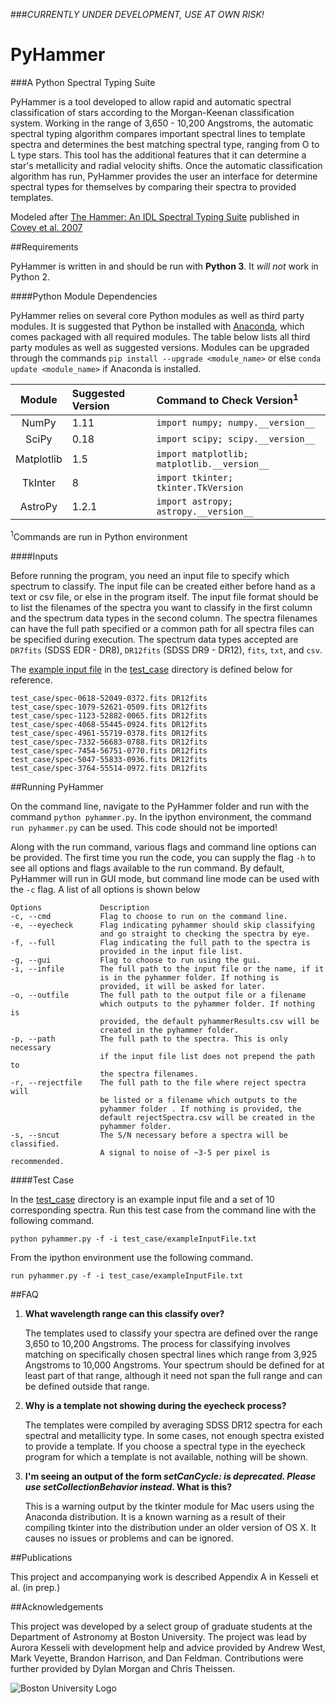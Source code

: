 ###_CURRENTLY UNDER DEVELOPMENT, USE AT OWN RISK!_

# PyHammer

###A Python Spectral Typing Suite 

PyHammer is a tool developed to allow rapid and automatic spectral classification of stars according to the Morgan-Keenan classification system. Working in the range of 3,650 - 10,200 Angstroms, the automatic spectral typing algorithm compares important spectral lines to template spectra and determines the best matching spectral type, ranging from O to L type stars. This tool has the additional features that it can determine a star's metallicity and radial velocity shifts. Once the automatic classification algorithm has run, PyHammer provides the user an interface for determine spectral types for themselves by comparing their spectra to provided templates.

Modeled after [The Hammer: An IDL Spectral Typing Suite][thehammer] published in [Covey et al. 2007][covey+07]

##Requirements

PyHammer is written in and should be run with **Python 3**. It *will not* work in Python 2.

####Python Module Dependencies

PyHammer relies on several core Python modules as well as third party modules. It is suggested that Python be installed with [Anaconda][conda], which comes packaged with all required modules. The table below lists all third party modules as well as suggested versions. Modules can be upgraded through the commands `pip install --upgrade <module_name>` or else `conda update <module_name>` if Anaconda is installed.

| Module   | Suggested Version | Command to Check Version<sup>1</sup>      |
|:--------:|:------------------|:------------------------------------------|
|NumPy     | 1.11              |`import numpy; numpy.__version__`          |
|SciPy     | 0.18              |`import scipy; scipy.__version__`          |
|Matplotlib| 1.5               |`import matplotlib; matplotlib.__version__`|
|TkInter   | 8                 |`import tkinter; tkinter.TkVersion`        |
|AstroPy   | 1.2.1             |`import astropy; astropy.__version__`      |
<sup>1</sup>Commands are run in Python environment

####Inputs

Before running the program, you need an input file to specify which spectrum to classify. The input file can be created either before hand as a text or csv file, or else in the program itself. The input file format should be to list the filenames of the spectra you want to classify in the first column and the spectrum data types in the second column. The spectra filenames can have the full path specified or a common path for all spectra files can be specified during execution. The spectrum data types accepted are  `DR7fits` (SDSS EDR - DR8), `DR12fits` (SDSS DR9 - DR12), `fits`, `txt`, and `csv`. 

The [example input file](/test_case/exampleInputFile.txt) in the [test_case](/test_case) directory is defined below for reference.

    test_case/spec-0618-52049-0372.fits DR12fits
    test_case/spec-1079-52621-0509.fits DR12fits
    test_case/spec-1123-52882-0065.fits DR12fits
    test_case/spec-4068-55445-0924.fits DR12fits
    test_case/spec-4961-55719-0378.fits DR12fits
    test_case/spec-7332-56683-0788.fits DR12fits
    test_case/spec-7454-56751-0770.fits DR12fits
    test_case/spec-5047-55833-0936.fits DR12fits
    test_case/spec-3764-55514-0972.fits DR12fits

##Running PyHammer

On the command line, navigate to the PyHammer folder and run with the command `python pyhammer.py`. In the ipython environment, the command `run pyhammer.py` can be used. This code should not be imported!

Along with the run command, various flags and command line options can be provided. The first time you run the code, you can supply the flag `-h` to see all options and flags available to the run command. By default, PyHammer will run in GUI mode, but command line mode can be used with the `-c` flag. A list of all options is shown below

    Options             Description
    -c, --cmd           Flag to choose to run on the command line.
    -e, --eyecheck      Flag indicating pyhammer should skip classifying
                        and go straight to checking the spectra by eye.
    -f, --full          Flag indicating the full path to the spectra is
                        provided in the input file list.
    -g, --gui           Flag to choose to run using the gui.
    -i, --infile        The full path to the input file or the name, if it
                        is in the pyhammer folder. If nothing is
                        provided, it will be asked for later.
    -o, --outfile       The full path to the output file or a filename
                        which outputs to the pyhammer folder. If nothing is
                        provided, the default pyhammerResults.csv will be
                        created in the pyhammer folder.
    -p, --path          The full path to the spectra. This is only necessary
                        if the input file list does not prepend the path to
                        the spectra filenames.
    -r, --rejectfile    The full path to the file where reject spectra will
                        be listed or a filename which outputs to the
                        pyhammer folder . If nothing is provided, the
                        default rejectSpectra.csv will be created in the
                        pyhammer folder.
    -s, --sncut         The S/N necessary before a spectra will be classified.
                        A signal to noise of ~3-5 per pixel is recommended.

####Test Case

In the [test_case](/test_case) directory is an example input file and a set of 10 corresponding spectra. Run this test case from the command line with the following command.

    python pyhammer.py -f -i test_case/exampleInputFile.txt

From the ipython environment use the following command.

    run pyhammer.py -f -i test_case/exampleInputFile.txt

##FAQ

1. **What wavelength range can this classify over?**

   The templates used to classify your spectra are defined over the range 3,650 to 10,200 Angstroms. The process for classifying involves matching on specifically chosen spectral lines which range from 3,925 Angstroms to 10,000 Angstroms. Your spectrum should be defined for at least part of that range, although it need not span the full range and can be defined outside that range.

2. **Why is a template not showing during the eyecheck process?**

   The templates were compiled by averaging SDSS DR12 spectra for each spectral and metallicity type. In some cases, not enough spectra existed to provide a template. If you choose a spectral type in the eyecheck program for which a template is not available, nothing will be shown.

3. **I'm seeing an output of the form _setCanCycle: is deprecated.  Please use setCollectionBehavior instead_. What is this?**
   
   This is a warning output by the tkinter module for Mac users using the Anaconda distribution. It is a known warning as a result of their compiling tkinter into the distribution under an older version of OS X. It causes no issues or problems and can be ignored.

##Publications

This project and accompanying work is described Appendix A in Kesseli et al. (in prep.)

##Acknowledgements

This project was developed by a select group of graduate students at the Department of Astronomy at Boston University. The project was lead by Aurora Kesseli with development help and advice provided by Andrew West, Mark Veyette, Brandon Harrison, and Dan Feldman. Contributions were further provided by Dylan Morgan and Chris Theissen.

![Boston University Logo](https://www.bu.edu/brand/files/2012/10/BU-Master-Logo.gif "Boston University")

[thehammer]: http://myweb.facstaff.wwu.edu/~coveyk/thehammer.html
[covey+07]: http://adsabs.harvard.edu/abs/2007AJ....134.2398C
[conda]: https://www.continuum.io/downloads
[backend_problem]: https://github.com/mperrin/webbpsf/issues/103
